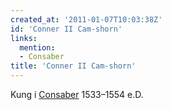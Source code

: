 ```yaml
---
created_at: '2011-01-07T10:03:38Z'
id: 'Conner II Cam-shorn'
links:
  mention:
  - Consaber
title: 'Conner II Cam-shorn'
---
```


Kung i [Consaber] 1533–1554 e.D.

  [Consaber]: Consaber
